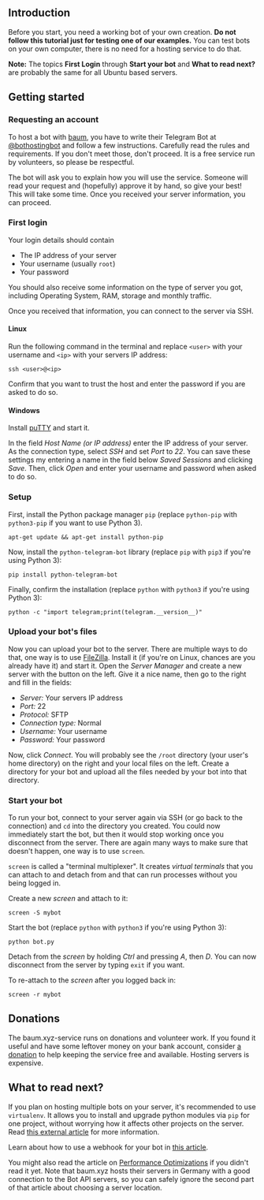## Introduction
Before you start, you need a working bot of your own creation. **Do not follow this tutorial just for testing one of our examples.** You can test bots on your own computer, there is no need for a hosting service to do that. 

**Note:** The topics **First Login** through **Start your bot** and **What to read next?** are probably the same for all Ubuntu based servers.

## Getting started

### Requesting an account
To host a bot with [baum](http://baum.xyz), you have to write their Telegram Bot at [@bothostingbot](https://telegram.me/bothostingbot) and follow a few instructions. Carefully read the rules and requirements. If you don't meet those, don't proceed. It is a free service run by volunteers, so please be respectful.

The bot will ask you to explain how you will use the service. Someone will read your request and (hopefully) approve it by hand, so give your best! This will take some time. Once you received your server information, you can proceed.

### First login
Your login details should contain
- The IP address of your server
- Your username (usually `root`)
- Your password

You should also receive some information on the type of server you got, including Operating System, RAM, storage and monthly traffic.

Once you received that information, you can connect to the server via SSH. 

#### Linux
Run the following command in the terminal and replace `<user>` with your username and `<ip>` with your servers IP address:

```
ssh <user>@<ip>
```

Confirm that you want to trust the host and enter the password if you are asked to do so.

#### Windows
Install [puTTY](http://www.chiark.greenend.org.uk/~sgtatham/putty/download.html) and start it. 

In the field *Host Name (or IP address)* enter the IP address of your server. As the connection type, select *SSH* and set *Port* to *22*. You can save these settings my entering a name in the field below *Saved Sessions* and clicking *Save*. Then, click *Open* and enter your username and password when asked to do so.

### Setup
First, install the Python package manager `pip` (replace `python-pip` with `python3-pip` if you want to use Python 3).
```
apt-get update && apt-get install python-pip
```

Now, install the `python-telegram-bot` library (replace `pip` with `pip3` if you're using Python 3):
```
pip install python-telegram-bot
```

Finally, confirm the installation (replace `python` with `python3` if you're using Python 3):
```
python -c "import telegram;print(telegram.__version__)"
```

### Upload your bot's files
Now you can upload your bot to the server. There are multiple ways to do that, one way is to use [FileZilla](https://filezilla-project.org/download.php?type=client). Install it (if you're on Linux, chances are you already have it) and start it. Open the *Server Manager* and create a new server with the button on the left. Give it a nice name, then go to the right and fill in the fields:

- *Server:* Your servers IP address
- *Port:* 22
- *Protocol:* SFTP
- *Connection type:* Normal
- *Username:* Your username
- *Password:* Your password

Now, click *Connect*. You will probably see the `/root` directory (your user's home directory) on the right and your local files on the left. Create a directory for your bot and upload all the files needed by your bot into that directory.

### Start your bot
To run your bot, connect to your server again via SSH (or go back to the connection) and `cd` into the directory you created. You could now immediately start the bot, but then it would stop working once you disconnect from the server. There are again many ways to make sure that doesn't happen, one way is to use `screen`. 

`screen` is called a "terminal multiplexer". It creates *virtual terminals* that you can attach to and detach from and that can run processes without you being logged in.

Create a new *screen* and attach to it:
```
screen -S mybot
```

Start the bot (replace `python` with `python3` if you're using Python 3):
```
python bot.py
```

Detach from the *screen* by holding *Ctrl* and pressing *A*, then *D*. You can now disconnect from the server by typing `exit` if you want. 

To re-attach to the *screen* after you logged back in:
```
screen -r mybot
```

## Donations
The baum.xyz-service runs on donations and volunteer work. If you found it useful and have some leftover money on your bank account, consider [a donation](http://baum.xyz/donate/) to help keeping the service free and available. Hosting servers is expensive.

## What to read next?
If you plan on hosting multiple bots on your server, it's recommended to use `virtualenv`. It allows you to install and upgrade python modules via `pip` for one project, without worrying how it affects other projects on the server. Read [this external article](http://docs.python-guide.org/en/latest/dev/virtualenvs/) for more information.

Learn about how to use a webhook for your bot in [this article](https://github.com/python-telegram-bot/python-telegram-bot/wiki/Webhooks).

You might also read the article on [Performance Optimizations](https://github.com/python-telegram-bot/python-telegram-bot/wiki/Performance-Optimizations) if you didn't read it yet. Note that baum.xyz hosts their servers in Germany with a good connection to the Bot API servers, so you can safely ignore the second part of that article about choosing a server location.
